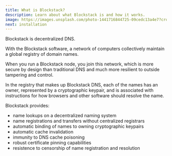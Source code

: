 ```yaml
---
title: What is Blockstack?
description: Learn about what Blockstack is and how it works.
image: https://images.unsplash.com/photo-1441716844725-09cedc13a4e7?crop=entropy&fit=crop&fm=jpg&h=1100&ixjsv=2.1.0&ixlib=rb-0.3.5&q=80&w=1500
next: installation
---
```


Blockstack is decentralized DNS.

With the Blockstack software, a network of computers collectively maintain a global registry of domain names.

When you run a Blockstack node, you join this network, which is more secure by design than traditional DNS and much more resilient to outside tampering and control.

In the registry that makes up Blockstack DNS, each of the names has an owner, represented by a cryptographic keypair, and is associated with instructions for how browsers and other software should resolve the name.

Blockstack provides:

- name lookups on a decentralized naming system
- name registrations and transfers without centralized registrars
- automatic binding of names to owning cryptographic keypairs
- automatic cache invalidation
- immunity to DNS cache poisoning
- robust certificate pinning capabilities
- resistence to censorship of name registration and resolution
